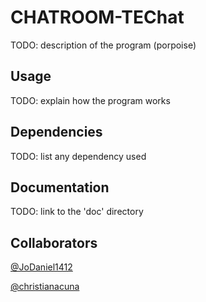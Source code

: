 # CHATROOM-TEChat

TODO: description of the program (porpoise)

## Usage

TODO: explain how the program works

## Dependencies

TODO: list any dependency used

## Documentation

TODO: link to the 'doc' directory

## Collaborators

[@JoDaniel1412](https://github.com/JoDaniel1412)

[@christianacuna](https://github.com/christianacuna)
